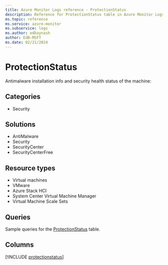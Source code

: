 ```yaml
---
title: Azure Monitor Logs reference - ProtectionStatus
description: Reference for ProtectionStatus table in Azure Monitor Logs.
ms.topic: reference
ms.service: azure-monitor
ms.subservice: logs
ms.author: edbaynash
author: EdB-MSFT
ms.date: 02/21/2024
---
```


# ProtectionStatus

Antimalware installation info and security health status of the machine:


## Categories

- Security

## Solutions

- AntiMalware
- Security
- SecurityCenter
- SecurityCenterFree

## Resource types

- Virtual machines
- VMware
- Azure Stack HCI
- System Center Virtual Machine Manager
- Virtual Machine Scale Sets

## Queries

 Sample queries for the [ProtectionStatus](/azure/azure-monitor/reference/queries/protectionstatus) table.


## Columns
  
[!INCLUDE [protectionstatus](.././tables/includes/protectionstatus-include.md)]
